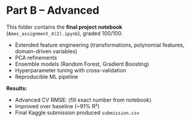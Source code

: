 # Part B – Advanced

This folder contains the **final project notebook** (`Ames_assignment_4(2).ipynb`), graded 100/100.

- Extended feature engineering (transformations, polynomial features, domain-driven variables)
- PCA refinements
- Ensemble models (Random Forest, Gradient Boosting)
- Hyperparameter tuning with cross-validation
- Reproducible ML pipeline

**Results:**
- Advanced CV RMSE: ⟨fill exact number from notebook⟩
- Improved over baseline (~91% R²)
- Final Kaggle submission produced `submission.csv`

